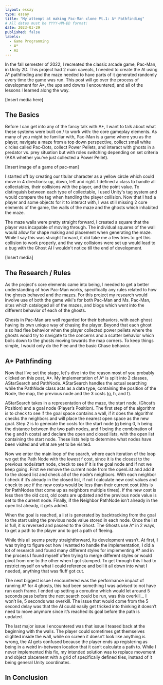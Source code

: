 ```yaml
---
layout: essay
type: essay
title: "My attempt at making Pac-Man clone Pt.1: A* Pathfinding"
# All dates must be YYYY-MM-DD format!
date: 2023-03-29
published: false
labels:
  - Game Programming
  - A*
  - AI
---
```


In the fall semester of 2022, I recreated the classic arcade game, Pac-Man, in Unity 2D. This project had 2 main caveats, I needed to create the AI using A* pathfinding and the maze needed to have parts of it generated randomly every time the game was run. This post will go over the process of development for A*, the ups and downs I encountered, and all of the lessons I learned along the way.

[Insert media here]

## The Basics

Before I can get into any of the fancy talk with A*, I want to talk about what these systems were built on / to work with: the core gameplay elements. As many of you might be familiar with, Pac-Man is a game where you as the player, navigate a maze from a top down perspective, collect small white circles called Pac-Dots, collect Power Pellets, and interact with ghosts in a predator vs. prey situation but with roles switching depending on set criteria (AKA whether you've just collected a Power Pellet).

[Insert image of a game of pac-man]

I started off by creating our titular character as a yellow circle which could move in 4 directions: up, down, left and right. I defined a class to handle all collectables, their collisions with the player, and the point value. To distinguish between each type of collectable, I used Unity's tag system  and would compare the tag when handling the player collision. Now that I had a player and some objects for it to interact with, I was still missing 2 core elements of the game, the walls of the maze and the ghosts which inhabited the maze.

The maze walls were pretty straight forward, I created a square that the player was incapable of moving through. The individual squares of the wall would allow for shape making and placement when generating the maze. While I say this was straight forward, it did take me a few tries to get this collision to work properly, and the way collisions were set up would lead to a bug with the Ghost AI I wouldn't notice till the end of development. 

[Insert media]

## The Research / Rules

As the project's core elements came into being, I needed to get a better understanding of how Pac-Man works, specifically any rules related to how the ghosts behaved and the mazes. For this project my research would involve use of both the game wiki's for both Pac-Man and Ms. Pac-Man, sites which cataloged all of the mazes, and blogs which went into the different behavior of each of the ghosts.

Ghosts in Pac-Man are well regarded for their behaviors, with each ghost having its own unique way of chasing the player. Beyond that each ghost also had flee behavior when the player collected power pellets where the ghosts would try to navigate to the concerns and a scatter behavior which boils down to the ghosts moving towards the map corners. To keep things simple, I would only do the Flee and the basic Chase behavior.

## A* Pathfinding

Now that I’ve set the stage, let's dive into the reason most of you probably clicked on this post, A*. My implementation of A* is split into 2 classes, AStarSearch and PathNode. AStarSearch handles the actual searching while the PathNode class acts as a data type, containing the position of the Node, the map, the previous node and the 3 costs (g, h, and f).

AStarSearch takes in a representation of the maze, the start node, (Ghost’s Position) and a goal node (Player’s Position). The first step of the algorithm is to check to see if the goal space contains a wall, if it does the algorithm checks the neighbors and will place the nearest open space as the new goal. Step 2 is to generate the costs for the start node (g being 0, h being the distance between the two path nodes, and f being the combination of the g and h costs) and declare the open and closed lists, with the open list containing the start node. These lists help to determine what nodes have been visited and what are yet to be visited.

Now we enter the main loop of the search, where each iteration of the loop we get the Path Node with the lowest f cost, since it is the closest to the previous node/start node, check to see if it is the goal node and if not we keep going. First we remove the current node from the openList and add it to the closed list and check all of the node’s neighbors. With each neighbor I check if it’s already in the closed list, if not I calculate new cost values and check to see if the new costs would be less than their current cost (this is for PathNodes that come up as neighbors multiple times). If the new cost is less then the old cost, old costs are updated and the previous node value is set to the current node. Finally, if the Neighbor PathNode isn’t already in the open list already, it gets added. 

When the goal is reached, a list is generated by backtracking from the goal to the start using the previous node value stored in each node. Once the list is full, it is reversed and passed to the Ghost. The Ghosts use A* in 2 ways, to get a path to the player and to get a path of fleeing.

While this all seems pretty straightforward, its development wasn’t. At first, I was trying to figure out how I wanted to handle the implementation, I did a lot of research and found many different styles for implementing A* and in the process I found myself often trying to merge different styles or would pivot from one to the other when I got stumped. To get through this I had to restrict myself on what I could reference and boil it all down into what I needed, anything that was fluff got cut. 

The next biggest issue I encountered was the performance impact of running A* for 4 ghosts, this had been something I was advised to not have run each frame. I ended up setting a coroutine which would let around 5 seconds pass before the next search could be run, was this overkill… I won’t lie, 5 seconds was overkill. The issue that would come from the 5 second delay was that the AI could easily get tricked into thinking it doesn’t need to move anymore since it’s reached its goal before the path is updated. 

The last major issue I encountered was that issue I teased back at the beginning with the walls. The player could sometimes get themselves slighted inside the wall, while on screen it doesn’t look like anything is wrong, the AI gets confused because the player ends up registering as being in a weird in-between location that it can’t calculate a path to. While I never implemented this fix, my intended solution was to replace movement and object placement with a grid of specifically defined tiles, instead of it being general Unity coordinates. 

## In Conclusion

